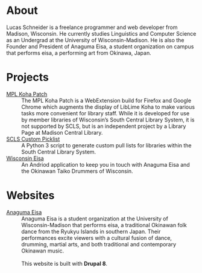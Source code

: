 # About

Lucas Schneider is a freelance programmer and web developer from Madison, Wisconsin. He currently studies Linguistics and Computer Science as an Undergrad at the University of Wisconsin-Madison. He is also the Founder and President of Anaguma Eisa, a student organization on campus that performs eisa, a performing art from Okinawa, Japan.

# Projects

<dl>
  <dt><a href="http://lrschneider.com/mpl-koha-patch-WE">MPL Koha Patch</a></dt>
  <dd>The MPL Koha Patch is a WebExtension build for Firefox and Google Chrome which augments the display of LibLime Koha to make various tasks more convenient for library staff. While it is developed for use by member libraries of Wisconsin’s South Central Library System, it is not supported by SCLS, but is an independent project by a Library Page at Madison Central Library.</dd>
  <dt><a href="http://lrschneider.com/scls-custom-picklist">SCLS Custom Picklist</a></dt>
  <dd> A Python 3 script to generate custom pull lists for libraries within the South Central Library System.</dd>
  <dt><a href="http://lrschneider.com/AnagumaEisaMobile">Wisconsin Eisa</a></dt>
  <dd> An Andriod application to keep you in touch with Anaguma Eisa and the Okinawan Taiko Drummers of Wisconsin.</dd>
</dl>

# Websites

<dl>
  <dt><a href="http://anagumaeisa.org" target="_blank" >Anaguma Eisa</a></dt>
  <dd>Anaguma Eisa is a student organization at the University of Wisconsin-Madison that performs eisa, a traditional Okinawan folk dance from the Ryukyu Islands in southern Japan. Their performances excite viewers with a cultural fusion of dance, drumming, martial arts, and both traditional and contemporary Okinawan music.<br /><br />This website is built with <strong>Drupal 8</strong>.</dd>
</dl>
